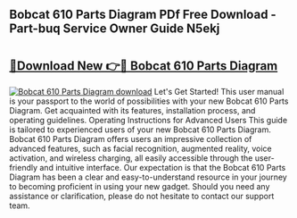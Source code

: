 ## Bobcat 610 Parts Diagram PDf Free Download - Part-buq Service Owner Guide N5ekj

# <h2><a href="http://dfmqzd.blite.top/?on=Bobcat+610+Parts+Diagram">🔗Download New 👉🔴 Bobcat 610 Parts Diagram</a></h2>

[![Bobcat 610 Parts Diagram download](https://i.imgur.com/lujVjoI.png)](http://dfmqzd.blite.top/?on=Bobcat+610+Parts+Diagram)
Let's Get Started! This user manual is your passport to the world of possibilities with your new Bobcat 610 Parts Diagram. Get acquainted with its features, installation process, and operating guidelines. Operating Instructions for Advanced Users This guide is tailored to experienced users of your new Bobcat 610 Parts Diagram. Bobcat 610 Parts Diagram offers users an impressive collection of advanced features, such as facial recognition, augmented reality, voice activation, and wireless charging, all easily accessible through the user-friendly and intuitive interface. Our expectation is that the Bobcat 610 Parts Diagram has been a clear and easy-to-understand resource in your journey to becoming proficient in using your new gadget. Should you need any assistance or clarification, please do not hesitate to contact our support team.
